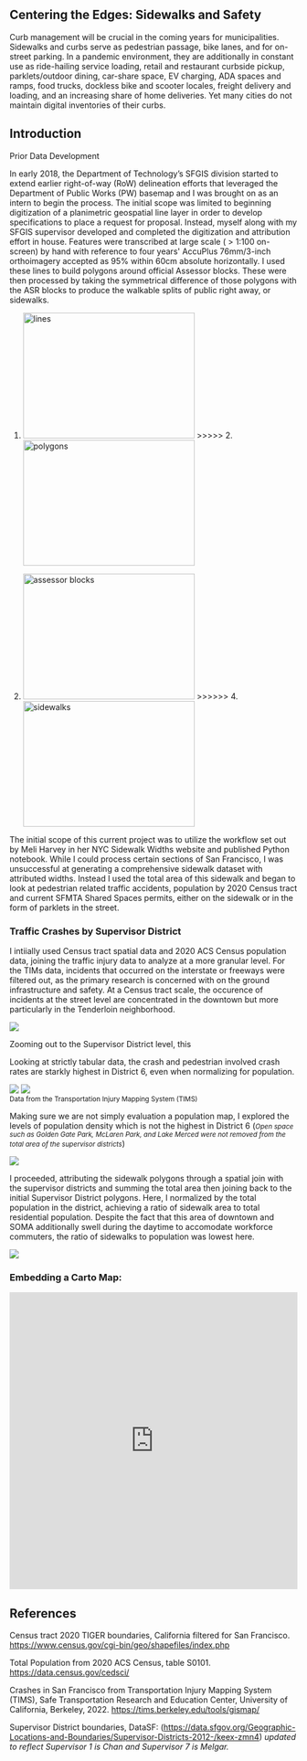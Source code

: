 ## Centering the Edges: Sidewalks and Safety

Curb management will be crucial in the coming years for municipalities. Sidewalks and curbs serve as pedestrian passage, bike lanes, and for on-street parking. In a pandemic environment, they are additionally in constant use as ride-hailing service loading, retail and restaurant curbside pickup, parklets/outdoor dining, car-share space, EV charging, ADA spaces and ramps, food trucks, dockless bike and scooter locales, freight delivery and loading, and an increasing share of home deliveries. 
Yet many cities do not maintain digital inventories of their curbs.

## Introduction
Prior Data Development

In early 2018, the Department of Technology’s SFGIS division started to extend earlier right-of-way (RoW) delineation efforts that leveraged the Department of Public Works (PW) basemap and I was brought on as an intern to begin the process. The initial scope was limited to beginning digitization of a planimetric geospatial line layer in order to develop specifications to place a request for proposal. Instead, myself along with my SFGIS supervisor developed and completed the digitization and attribution effort in house.
Features were transcribed at large scale ( > 1:100 on-screen) by hand with reference to four years' AccuPlus 76mm/3-inch orthoimagery accepted as 95% within 60cm absolute horizontally. I used these lines to build polygons around official Assessor blocks. These were then processed by taking the symmetrical difference of those polygons with the ASR blocks to produce the walkable splits of public right away, or sidewalks. 

1. <img src="https://github.com/ckpeck/ckpeck.github.io/blob/main/lines.JPG" height='220' width='300' alt="lines" />    >>>>>      2. <img src="https://github.com/ckpeck/ckpeck.github.io/blob/main/polygons.JPG" height='220' width='300' alt="polygons" />
  
3. <img src="https://github.com/ckpeck/ckpeck.github.io/blob/main/assessorblocks.JPG"  height='220' width='300' alt="assessor blocks" />  >>>>>>  4. <img src="https://github.com/ckpeck/ckpeck.github.io/blob/main/sidewalks.JPG" height='220' width='300' alt="sidewalks" />

The initial scope of this current project was to utilize the workflow set out by Meli Harvey in her NYC Sidewalk Widths website and published Python notebook. While I could process certain sections of San Francisco, I was unsuccessful at generating a comprehensive sidewalk dataset with attributed widths.
Instead I used the total area of this sidewalk and began to look at pedestrian related traffic accidents, population by 2020 Census tract and current SFMTA Shared Spaces permits, either on the sidewalk or in the form of parklets in the street.

### Traffic Crashes by Supervisor District

I intiially used Census tract spatial data and 2020 ACS Census population data, joining the traffic injury data to analyze at a more granular level. For the TIMs data, incidents that occurred on the interstate or freeways were filtered out, as the primary research is concerned with on the ground infrastructure and safety. At a Census tract scale, the occurence of incidents at the street level are concentrated in the downtown but more particularly in the Tenderloin neighborhood.

<img src="https://github.com/ckpeck/ckpeck.github.io/blob/main/pedcrashes_2020censustracts.png">

Zooming out to the Supervisor District level, this 

Looking at strictly tabular data, the crash and pedestrian involved crash rates are starkly highest in District 6, even when normalizing for population.

<a href="https://tims.berkeley.edu/tools/gismap/"><img src="https://github.com/ckpeck/ckpeck.github.io/blob/main/timcrashgraph.png"></a>
<img src = "https://github.com/ckpeck/ckpeck.github.io/blob/main/timspedratecrashgraph.png">
<br><small>Data from the Transportation Injury Mapping System (TIMS) </small></br>

Making sure we are not simply evaluation a population map, I explored the levels of population density which is not the highest in District 6 (<small><i>Open space such as Golden Gate Park, McLaren Park, and Lake Merced were not removed from the total area of the supervisor districts</i></small>)

<img src = "https://github.com/ckpeck/ckpeck.github.io/blob/main/populationdensity.png">

I proceeded, attributing the sidewalk polygons through a spatial join with the supervisor districts and summing the total area then joining back to the initial Supervisor District polygons. Here, I normalized by the total population in the district, achieving a ratio of sidewalk area to total residential population. Despite the fact that this area of downtown and SOMA additionally swell during the daytime to accomodate workforce commuters, the ratio of sidewalks to population was lowest here.

<img src = "https://github.com/ckpeck/ckpeck.github.io/blob/main/rateofsidewalkareabypop.png">

### Embedding a Carto Map:
<iframe width="100%" height="520" frameborder="0" src="https://ifarah.carto.com/builder/f16bfc2b-9f15-4688-83d3-e31562c7823b/embed" allowfullscreen webkitallowfullscreen mozallowfullscreen oallowfullscreen msallowfullscreen></iframe>

## References
Census tract 2020 TIGER boundaries, California filtered for San Francisco. https://www.census.gov/cgi-bin/geo/shapefiles/index.php 

Total Population from 2020 ACS Census, table S0101. https://data.census.gov/cedsci/

Crashes in San Francisco from Transportation Injury Mapping System (TIMS), Safe Transportation Research and Education Center, University of California, Berkeley, 2022.  https://tims.berkeley.edu/tools/gismap/

Supervisor District boundaries, DataSF: (https://data.sfgov.org/Geographic-Locations-and-Boundaries/Supervisor-Districts-2012-/keex-zmn4) <i>updated to reflect Supervisor 1 is Chan and Supervisor 7 is Melgar.</i>
